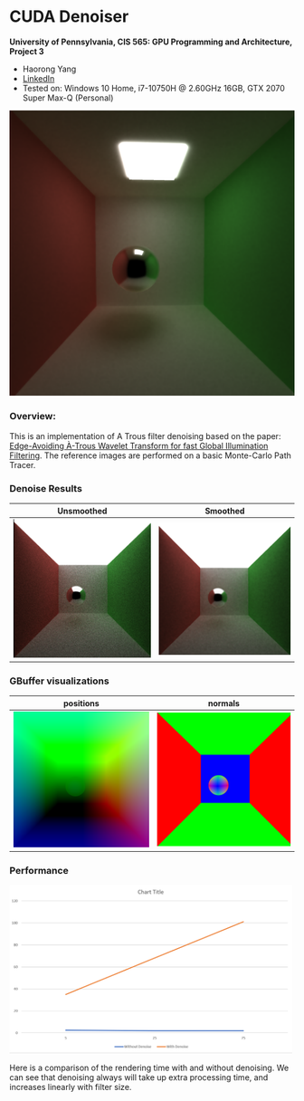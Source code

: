 CUDA Denoiser
================
**University of Pennsylvania, CIS 565: GPU Programming and Architecture, Project 3**
* Haorong Yang
* [LinkedIn](https://www.linkedin.com/in/haorong-henry-yang/)
* Tested on: Windows 10 Home, i7-10750H @ 2.60GHz 16GB, GTX 2070 Super Max-Q (Personal)

<img src="img/smoothed2.png" width="650">  



### Overview:
This is an implementation of A Trous filter denoising based on the paper: [Edge-Avoiding À-Trous Wavelet Transform for fast Global
Illumination Filtering](https://jo.dreggn.org/home/2010_atrous.pdf). The reference images are performed on a basic Monte-Carlo Path Tracer.
  

### Denoise Results
Unsmoothed           |       Smoothed           
:-------------------------:|:-------------------------:
<img src="img/unsmoothed.png" width="500">| <img src="img/smoothed.png" width="500"> |


### GBuffer visualizations
positions         |   normals
:-------------------------:|:-------------------------:
<img src="img/pos.png" width="500">| <img src="img/normal.png" width="500"> |


### Performance
<img src="img/performance.PNG" width="500">


Here is a comparison of the rendering time with and without denoising. We can see that denoising always will take up extra processing time, and increases linearly with filter size.

